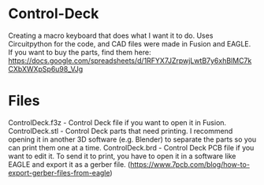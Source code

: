 # Control-Deck
Creating a macro keyboard that does what I want it to do. Uses Circuitpython for the code, and CAD files were made in Fusion and EAGLE. If you want to buy the parts, find them here: https://docs.google.com/spreadsheets/d/1RFYX7JZrpwjLwtB7y6xhBlMC7kCXbXWXpSp6u98_VJg

# Files
ControlDeck.f3z - Control Deck file if you want to open it in Fusion.
ControlDeck.stl - Control Deck parts that need printing. I recommend opening it in another 3D software (e.g. Blender) to separate the parts so you can print them one at a time.
ControlDeck.brd - Control Deck PCB file if you want to edit it. To send it to print, you have to open it in a software like EAGLE and export it as a gerber file. (https://www.7pcb.com/blog/how-to-export-gerber-files-from-eagle)
